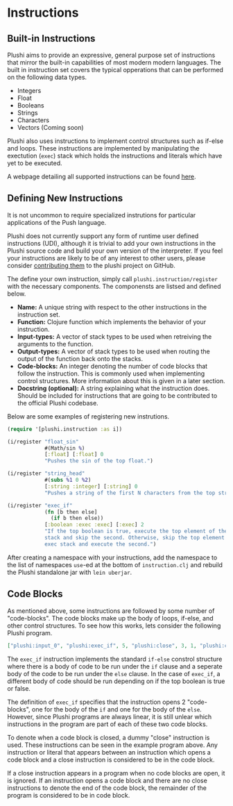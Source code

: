 # Instructions

## Built-in Instructions

Plushi aims to provide an expressive, general purpose set of instructions that
mirror the built-in capabilities of most modern modern languages. The built
in instruction set covers the typical opperations that can be performed on the
following data types.

- Integers
- Float
- Booleans
- Strings
- Characters
- Vectors (Coming soon)

Plushi also uses instructions to implement control structures such as if-else
and loops. These instructions are implemented by manipulating the exectution
(`exec`) stack which holds the instructions and literals which have yet to be
executed.

A webpage detailing all supported instructions can be found
[here](plushi_instruction_set.html).

## Defining New Instructions

It is not uncommon to require specialized instrutions for particular applications
of the Push language.

Plushi does not currently support any form of runtime user defined instructions
(UDI), although it is trivial to add your own instructions in the Plushi source
code and build your own version of the interpreter. If you feel your instructions
are likely to be of any interest to other users, please consider
[contributing them]() to the plushi project on GitHub.

The define your own instruction, simply call `plushi.instruction/register`
with the necessary components. The componensts are listsed and defined below.


- **Name:** A unique string with respect to the other instructions in the instruction set.
- **Function:** Clojure function which implements the behavior of your instruction.
- **Input-types:** A vector of stack types to be used when retreiving the arguments
to the function.
- **Output-types:** A vector of stack types to be used when routing the output of
the function back onto the stacks.
- **Code-blocks:** An integer denoting the number of code blocks that follow the
instruction. This is commonly used when implementing control structures. More
information about this is given in a later section.
- **Docstring (optional):** A string explaining what the instruction does. Should be
included for instructions that are going to be contributed to the official Plushi
codebase.

Below are some examples of registering new instrutions.

```clojure
(require '[plushi.instruction :as i])

(i/register "float_sin"
            #(Math/sin %)
            [:float] [:float] 0
            "Pushes the sin of the top float.")

(i/register "string_head"
            #(subs %1 0 %2)
            [:string :integer] [:string] 0
            "Pushes a string of the first N characters from the top string. N is the top integer.")

(i/register "exec_if"
            (fn [b then else]
              (if b then else))
            [:boolean :exec :exec] [:exec] 2
            "If the top boolean is true, execute the top element of the exec
            stack and skip the second. Otherwise, skip the top element of the
            exec stack and execute the second.")
```

After creating a namespace with your instructions, add the namespace to the list
of namespaces `use`-ed at the bottom of `instruction.clj` and rebuild the
Plushi standalone jar with `lein uberjar`.


## Code Blocks

As mentioned above, some instructions are followed by some number of "code-blocks".
The code blocks make up the body of loops, if-else, and other control structures.
To see how this works, lets consider the following Plushi program.

```json
["plushi:input_0", "plushi:exec_if", 5, "plushi:close", 3, 1, "plushi:close"]
```

The `exec_if` instruction implements the standard `if-else` constrol structure
where there is a body of code to be run under the `if` clause and a seperate
body of the code to be run under the `else` clause. In the case of `exec_if`, a
different body of code should be run depending on if the top boolean is true or
false.

The definition of `exec_if` specifies that the instruction opens 2 "code-blocks",
one for the body of the `if` and one for the body of the `else`. However, since
Plushi programs are always linear, it is still unlear which instructions in the
program are part of each of these two code blocks.

To denote when a code block is closed, a dummy "close" instruction is used.
These instructions can be seen in the example program above. Any instruction or
literal that appears between an instruction which opens a code block and a
close instruction is considered to be in the code block.

If a close instruction appears in a program when no code blocks are open, it is
ignored. If an instruction opens a code block and there are no close instructions
to denote the end of the code block, the remainder of the program is considered
to be in code block.
